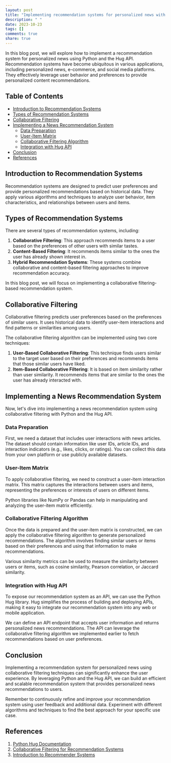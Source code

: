 ```yaml
---
layout: post
title: "Implementing recommendation systems for personalized news with Python Hug API"
description: " "
date: 2023-10-23
tags: []
comments: true
share: true
---
```


In this blog post, we will explore how to implement a recommendation system for personalized news using Python and the Hug API. Recommendation systems have become ubiquitous in various applications, including personalized news, e-commerce, and social media platforms. They effectively leverage user behavior and preferences to provide personalized content recommendations.

## Table of Contents
- [Introduction to Recommendation Systems](#introduction-to-recommendation-systems)
- [Types of Recommendation Systems](#types-of-recommendation-systems)
- [Collaborative Filtering](#collaborative-filtering)
- [Implementing a News Recommendation System](#implementing-a-news-recommendation-system)
  - [Data Preparation](#data-preparation)
  - [User-Item Matrix](#user-item-matrix)
  - [Collaborative Filtering Algorithm](#collaborative-filtering-algorithm)
  - [Integration with Hug API](#integration-with-hug-api)
- [Conclusion](#conclusion)
- [References](#references)

## Introduction to Recommendation Systems

Recommendation systems are designed to predict user preferences and provide personalized recommendations based on historical data. They apply various algorithms and techniques to analyze user behavior, item characteristics, and relationships between users and items.

## Types of Recommendation Systems

There are several types of recommendation systems, including:

1. **Collaborative Filtering**: This approach recommends items to a user based on the preferences of other users with similar tastes.
2. **Content-Based Filtering**: It recommends items similar to the ones the user has already shown interest in.
3. **Hybrid Recommendation Systems**: These systems combine collaborative and content-based filtering approaches to improve recommendation accuracy.

In this blog post, we will focus on implementing a collaborative filtering-based recommendation system.

## Collaborative Filtering

Collaborative filtering predicts user preferences based on the preferences of similar users. It uses historical data to identify user-item interactions and find patterns or similarities among users.

The collaborative filtering algorithm can be implemented using two core techniques:

1. **User-Based Collaborative Filtering**: This technique finds users similar to the target user based on their preferences and recommends items that those similar users have liked.
2. **Item-Based Collaborative Filtering**: It is based on item similarity rather than user similarity. It recommends items that are similar to the ones the user has already interacted with.

## Implementing a News Recommendation System

Now, let's dive into implementing a news recommendation system using collaborative filtering with Python and the Hug API.

### Data Preparation

First, we need a dataset that includes user interactions with news articles. The dataset should contain information like user IDs, article IDs, and interaction indicators (e.g., likes, clicks, or ratings). You can collect this data from your own platform or use publicly available datasets.

### User-Item Matrix

To apply collaborative filtering, we need to construct a user-item interaction matrix. This matrix captures the interactions between users and items, representing the preferences or interests of users on different items.

Python libraries like NumPy or Pandas can help in manipulating and analyzing the user-item matrix efficiently.

### Collaborative Filtering Algorithm

Once the data is prepared and the user-item matrix is constructed, we can apply the collaborative filtering algorithm to generate personalized recommendations. The algorithm involves finding similar users or items based on their preferences and using that information to make recommendations.

Various similarity metrics can be used to measure the similarity between users or items, such as cosine similarity, Pearson correlation, or Jaccard similarity.

### Integration with Hug API

To expose our recommendation system as an API, we can use the Python Hug library. Hug simplifies the process of building and deploying APIs, making it easy to integrate our recommendation system into any web or mobile application.

We can define an API endpoint that accepts user information and returns personalized news recommendations. The API can leverage the collaborative filtering algorithm we implemented earlier to fetch recommendations based on user preferences.

## Conclusion

Implementing a recommendation system for personalized news using collaborative filtering techniques can significantly enhance the user experience. By leveraging Python and the Hug API, we can build an efficient and scalable recommendation system that provides personalized news recommendations to users.

Remember to continuously refine and improve your recommendation system using user feedback and additional data. Experiment with different algorithms and techniques to find the best approach for your specific use case.

## References

1. [Python Hug Documentation](https://www.hug.rest/)
2. [Collaborative Filtering for Recommendation Systems](https://towardsdatascience.com/collaborative-filtering-for-recommendation-systems-88fc1f8f015f)
3. [Introduction to Recommender Systems](https://medium.com/datadriveninvestor/a-brief-introduction-to-recommendation-systems-9e63bafea321)